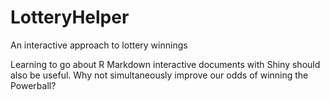 # LotteryHelper
An interactive approach to lottery winnings

Learning to go about R Markdown interactive documents with Shiny should also be useful. Why not simultaneously improve our odds of winning the Powerball?
